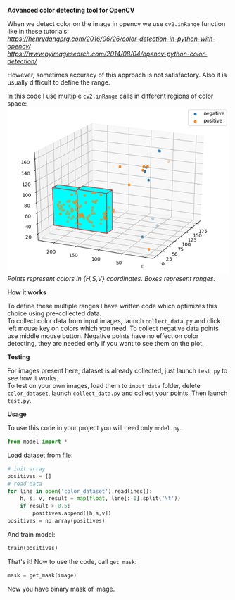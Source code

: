 **Advanced color detecting tool for OpenCV**

When we detect color on the image in opencv we use `cv2.inRange` function like in these tutorials:  
*https://henrydangprg.com/2016/06/26/color-detection-in-python-with-opencv/*  
*https://www.pyimagesearch.com/2014/08/04/opencv-python-color-detection/*

However, sometimes accuracy of this approach is not satisfactory. Also it is usually difficult to define the range.

In this code I use multiple `cv2.inRange` calls in different regions of color space:  
![](Figure_1.png)  
*Points represent colors in {H,S,V} coordinates. Boxes represent ranges.*

**How it works**

To define these multiple ranges I have written code which optimizes this choice using pre-collected data.  
To collect color data from input images, launch `collect_data.py` and click left mouse key on colors which you need. To collect negative data points use middle mouse button. Negative points have no effect on color detecting, they are needed only if you want to see them on the plot.

**Testing**

For images present here, dataset is already collected, just launch `test.py` to see how it works.  
To test on your own images, load them to `input_data` folder, delete `color_dataset`, launch `collect_data.py` and collect your points. Then launch `test.py`.

**Usage**

To use this code in your project you will need only `model.py`.  
```Python
from model import *
```
Load dataset from file:
```Python
# init array
positives = []
# read data
for line in open('color_dataset').readlines():
	h, s, v, result = map(float, line[:-1].split('\t'))
	if result > 0.5:
		positives.append([h,s,v])
positives = np.array(positives)
```
And train model:
```Python
train(positives)
```
That's it! Now to use the code, call `get_mask`:
```Python
mask = get_mask(image)
```
Now you have binary mask of image.
